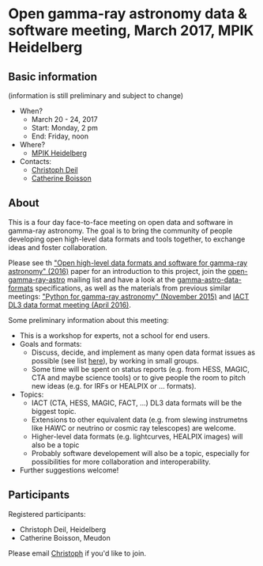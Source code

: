 # Open gamma-ray astronomy data & software meeting, March 2017, MPIK Heidelberg

## Basic information

(information is still preliminary and subject to change)

* When?
  * March 20 - 24, 2017
  * Start: Monday, 2 pm
  * End: Friday, noon
* Where? 
  * [MPIK Heidelberg](https://www.mpi-hd.mpg.de/mpi/en/start/)
* Contacts:
  * [Christoph Deil](https://github.com/cdeil)
  * [Catherine Boisson](https://github.com/cboisson)

## About

This is a four day face-to-face meeting on open data and software in gamma-ray
astronomy. The goal is to bring the community of people developing open
high-level data formats and tools together, to exchange ideas and foster
collaboration.

Please see th ["Open high-level data formats and software for gamma-ray
astronomy" (2016)](http://adsabs.harvard.edu/abs/2016arXiv161001884D) paper for
an introduction to this project, join the
[open-gamma-ray-astro](https://lists.nasa.gov/mailman/listinfo/open-gamma-ray-astro)
mailing list and have a look at the
[gamma-astro-data-formats](http://gamma-astro-data-formats.readthedocs.io/)
specifications, as well as the materials from previous similar meetings:
["Python for gamma-ray astronomy" (November
2015)](http://gammapy.github.io/PyGamma15/) and [IACT DL3 data format meeting
(April 2016)](https://github.com/open-gamma-ray-astro/2016-04_IACT_DL3_Meeting).

Some preliminary information about this meeting:

* This is a workshop for experts, not a school for end users.
* Goals and formats:
  * Discuss, decide, and implement as many open data format issues as possible (see list [here](https://github.com/open-gamma-ray-astro/gamma-astro-data-formats/issues)), by working in small groups.
  * Some time will be spent on status reports (e.g. from HESS, MAGIC, CTA and maybe science tools) or to give people the room to pitch new ideas (e.g. for IRFs or HEALPIX or ... formats).
* Topics: 
  * IACT (CTA, HESS, MAGIC, FACT, ...) DL3 data formats will  be the biggest topic.
  * Extensions to other equivalent data (e.g. from slewing instrumetns like HAWC or neutrino or cosmic ray telescopes) are welcome.
  * Higher-level data formats (e.g. lightcurves, HEALPIX images) will also be a topic
  * Probably software developement will also be a topic, especially for possibilities for more collaboration and interoperability.
* Further suggestions welcome!

## Participants

Registered participants:

* Christoph Deil, Heidelberg
* Catherine Boisson, Meudon

Please email [Christoph](https://github.com/cdeil) if you'd like to join.
